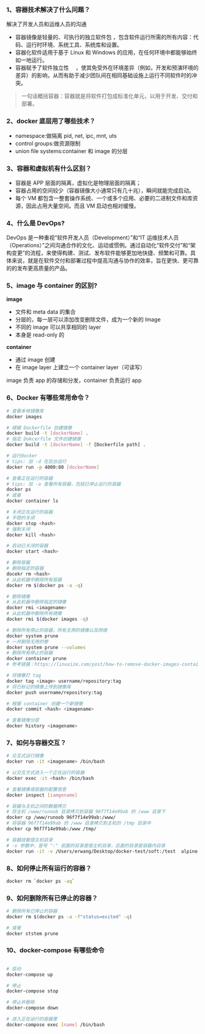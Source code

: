 ### 1、容器技术解决了什么问题？

解决了开发人员和运维人员的沟通

- 容器镜像是轻量的、可执行的独立软件包 ，包含软件运行所需的所有内容：代码、运行时环境、系统工具、系统库和设置。
- 容器化软件适用于基于 Linux 和 Windows 的应用，在任何环境中都能够始终如一地运行。
- 容器赋予了软件独立性  ，使其免受外在环境差异（例如，开发和预演环境的差异）的影响，从而有助于减少团队间在相同基础设施上运行不同软件时的冲突。

> 一句话概括容器：容器就是将软件打包成标准化单元，以用于开发、交付和部署。

### 2、docker 底层用了哪些技术？

- namespace:做隔离 pid, net, ipc, mnt, uts
- control groups:做资源限制
- union file systems:container 和 image 的分层

### 3、容器和虚拟机有什么区别？

- 容器是 APP 层面的隔离，虚拟化是物理层面的隔离；
- 容器占用的空间较少（容器镜像大小通常只有几十兆），瞬间就能完成启动。
- 每个 VM 都包含一整套操作系统、一个或多个应用、必要的二进制文件和库资源，因此占用大量空间。而且 VM 启动也相对缓慢。

### 4、什么是 DevOps?

DevOps 是一种重视“软件开发人员（Development）”和“IT 运维技术人员（Operations）”之间沟通合作的文化、运动或惯例。通过自动化“软件交付”和“架构变更”的流程，来使得构建、测试、发布软件能够更加地快捷、频繁和可靠。具体来说，就是在软件交付和部署过程中提高沟通与协作的效率，旨在更快、更可靠的的发布更高质量的产品。

### 5、image 与 container 的区别?

**image**

- 文件和 meta data 的集合
- 分层的，每一层可以添加改变删除文件，成为一个新的 Image
- 不同的 image 可以共享相同的 layer
- 本身是 read-only 的

**container**

- 通过 image 创建
- 在 image layer 上建立一个 container layer（可读写）

image 负责 app 的存储和分发，container 负责运行 app

### 6、Docker 有哪些常用命令？

```bash
# 查看本地镜像库
docker images

# 根据 Dockerfile 创建镜像
docker build -t [dockerName] .
# 指定 Dokcerfile 文件创建镜像
docker build -t [dockerName] -f [Dockerfile path] .

# 运行docker
# tips: 加 -d 在后台运行
docker run -p 4000:80 [dockerName]

# 查看正在运行的容器
# tips: 加 -a 查看所有容器，包括已停止运行的容器
docker ps
# 或者
docker container ls

# 关闭正在运行的容器
# 平稳的关闭
docker stop <hash>
# 强制关闭
docker kill <hash>

# 启动已关闭的容器
docker start <hash>

# 删除容器
# 删除指定的容器
docekr rm <hash>
# 从此机器中删除所有容器
docker rm $(docker ps -a -q)

# 删除镜像
# 从此机器中删除指定的镜像
docker rmi <imagename>
# 从此机器中删除所有镜像
docker rmi $(docker images -q)

# 删除所有停止的容器，所有无用的镜像以及网络
docker system prune
# 一并删除无用的卷
docker system prune --volumes
# 删除所有停止的容器
docker container prune
# 参考链接：https://linuxize.com/post/how-to-remove-docker-images-containers-volumes-and-networks/

# 将镜像打 tag
docker tag <image> username/repository:tag
# 将已标记的镜像上传到镜像库
docker push username/repository:tag

# 根据 container 创建一个新镜像
docker commit <hash> <imagename>

# 查看镜像分层
docker history <imagename>
```

### 7、如何与容器交互？

```bash
# 交互式运行镜像
docker run -it <imagename> /bin/bash

# 以交互方式进入一个正在运行的容器
docker exec -it <hash> /bin/bash

# 查看镜像或容器的配置信息
docker inspect [iamgename]

# 容器与主机之间的数据拷贝
# 将主机 /www/runoob 目录拷贝到容器 96f7f14e99ab 的 /www 目录下
docker cp /www/runoob 96f7f14e99ab:/www/
# 将容器 96f7f14e99ab 的 /www 目录拷贝到主机的 /tmp 目录中
docker cp 96f7f14e99ab:/www /tmp/

# 容器挂载宿主机目录
# -v 参数中，冒号 ":" 前面的目录是宿主机目录，后面的目录是容器内目录
docker run -it -v /Users/erwang/Desktop/docker-test/soft:/test  alpine
```

### 8、如何停止所有运行的容器？

```bash
docker rm `docker ps -aq`
```

### 9、如何删除所有已停止的容器？

```bash
# 删除所有已停止的容器
docker rm $(docker ps -a -f"status=exited" -q)

# 或者
docker ststem prune
```

### 10、docker-compose 有哪些命令

```bash

# 启动
docker-compose up

# 停止
docker-compose stop

# 停止并删除
docker-compose down

# 进入正在运行的容器里
docker-compose exec [name] /bin/bash

```
